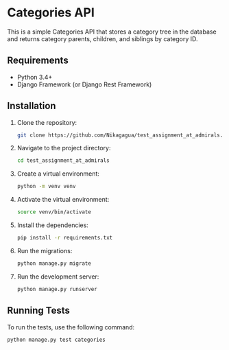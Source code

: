 # Categories API

This is a simple Categories API that stores a category tree in the database and returns category parents, children, and siblings by category ID.

## Requirements

- Python 3.4+
- Django Framework (or Django Rest Framework)

## Installation

1. Clone the repository:

    ```sh
    git clone https://github.com/Nikagagua/test_assignment_at_admirals.git
    ```

2. Navigate to the project directory:

    ```sh
    cd test_assignment_at_admirals
    ```

3. Create a virtual environment:

    ```sh
    python -m venv venv
    ```

4. Activate the virtual environment:

    ```sh
    source venv/bin/activate
    ```

5. Install the dependencies:

    ```sh
    pip install -r requirements.txt
    ```

6. Run the migrations:

    ```sh
    python manage.py migrate
    ```

7. Run the development server:

    ```sh
    python manage.py runserver
    ```

## Running Tests

To run the tests, use the following command:

```sh
python manage.py test categories
